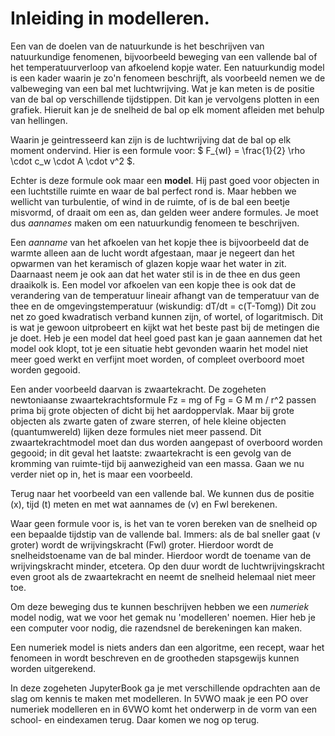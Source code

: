 # Inleiding in modelleren.

Een van de doelen van de natuurkunde is het beschrijven van natuurkundige fenomenen, bijvoorbeeld beweging van een vallende bal of het temperatuurverloop van afkoelend kopje water.
Een natuurkundig model is een kader waarin je zo'n fenomeen beschrijft,  als  voorbeeld nemen we de valbeweging van een bal met luchtwrijving.
Wat je kan meten is de positie van de bal op verschillende tijdstippen. Dit kan je vervolgens plotten in een grafiek. Hieruit kan je de snelheid de bal op elk moment afleiden met behulp van hellingen.

Waarin je geintresseerd kan zijn is de luchtwrijving dat de bal op elk moment ondervind.
Hier is een formule voor:
$ F_{wl} = \frac{1}{2}  \rho \cdot c_w \cdot A \cdot v^2 $. 

Echter is deze formule ook maar een **model**. Hij past goed voor objecten in een luchtstille ruimte en waar de bal perfect rond is.
Maar hebben we wellicht van turbulentie, of wind in de ruimte, of is de bal een beetje misvormd, of draait om een as, dan gelden weer andere formules. Je moet dus _aannames_ maken om een natuurkundig fenomeen te beschrijven.

Een _aanname_ van het afkoelen van het kopje thee is bijvoorbeeld dat de warmte alleen aan de lucht wordt afgestaan, maar je negeert dan het opwarmen van het keramisch of glazen kopje waar het water in zit. Daarnaast neem je ook aan dat het water stil is in de thee en dus geen draaikolk is.
Een model vor afkoelen van een kopje thee is ook dat de verandering van de temperatuur lineair afhangt van de temperatuur van de thee en de omgevingstemperatuur (wiskundig: dT/dt = c(T-Tomg)) 
Dit zou net zo goed kwadratisch verband kunnen zijn, of wortel, of logaritmisch. Dit is wat je gewoon uitprobeert en kijkt wat het beste past bij de metingen die je doet. Heb je een model dat heel goed past kan je gaan aannemen dat het model ook klopt, tot je een situatie hebt gevonden waarin het model niet meer goed werkt en verfijnt moet worden, of compleet overboord moet worden gegooid.

Een ander voorbeeld daarvan is zwaartekracht. De zogeheten newtoniaanse zwaartekrachtsformule Fz = mg of Fg = G M m / r^2 passen prima bij grote objecten of dicht bij het aardoppervlak. Maar bij grote objecten als zwarte gaten of zware sterren, of hele kleine objecten (quantumwereld) lijken deze formules niet meer passend. Dit zwaartekrachtmodel moet dan dus worden aangepast of overboord worden gegooid; in dit geval het laatste: zwaartekracht is een gevolg van de kromming van ruimte-tijd bij aanwezigheid van een massa. Gaan we nu verder niet op in, het is maar een voorbeeld.

Terug naar het voorbeeld van een vallende bal. We kunnen dus de positie (x), tijd (t) meten en met wat aannames de (v) en Fwl berekenen.

Waar geen formule voor is, is het van te voren bereken van de snelheid op een bepaalde tijdstip van de vallende bal. Immers: als de bal sneller gaat (v groter) wordt de wrijvingskracht (Fwl) groter. Hierdoor wordt de snelheidstoename van de bal minder. Hierdoor wordt de toename van de wrijvingskracht minder, etcetera. Op den duur wordt de luchtwrijvingskracht even groot als de zwaartekracht en neemt de snelheid helemaal niet meer toe.

Om deze beweging dus te kunnen beschrijven hebben we een _numeriek_ model nodig, wat we voor het gemak nu 'modelleren' noemen. Hier heb je een computer voor nodig, die razendsnel de berekeningen kan maken.

Een numeriek model is niets anders dan een algoritme, een recept, waar het fenomeen in wordt beschreven en de grootheden stapsgewijs kunnen worden uitgerekend.

In deze zogeheten JupyterBook ga je met verschillende opdrachten aan de slag om kennis te maken met modelleren. In 5VWO maak je een PO over numeriek modelleren en in 6VWO komt het onderwerp in de vorm van een school- en eindexamen terug. Daar komen we nog op terug.




